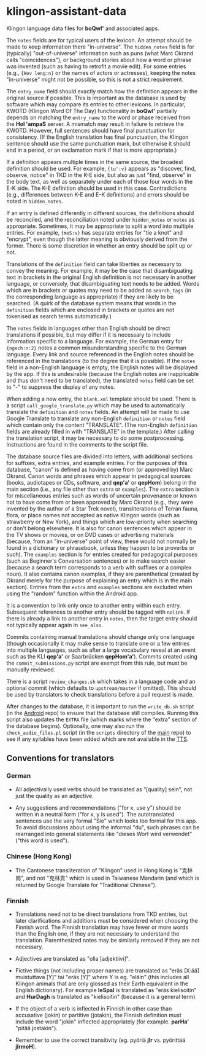 klingon-assistant-data
======================

Klingon language data files for **boQwI'** and associated apps.

The `notes` fields are for typical users of the lexicon. An attempt should be
made to keep information there "in-universe". The `hidden_notes` field is for
(typically) "out-of-universe" information such as puns (what Marc Okrand calls
"coincidences"), or background stories about how a word or phrase was invented
(such as having to retrofit a movie edit). For some entries (e.g., `{Hov
leng:n}` or the names of actors or actresses), keeping the notes "in-universe"
might not be possible, so this is not a strict requirement.

The `entry_name` field should exactly match how the definition appears in the
original source if possible. This is important as the database is used by
software which may compare its entries to other lexicons. In particular, KWOTD
(Klingon Word Of The Day) functionality in **boQwI'** partially depends on
matching the `entry_name` to the word or phase received from the **Hol 'ampaS**
server. A mismatch may result in failure to retrieve the KWOTD. However, full
sentences should have final punctuation for consistency. (If the English
translation has final punctuation, the Klingon sentence should use the same
punctuation mark, but otherwise it should end in a period, or an exclamation
mark if that is more appropriate.)

If a definition appears multiple times in the same source, the broadest
definition should be used. For example, `{tu':v}` appears as "discover, find,
observe, notice" in TKD in the K-E side, but also as just "find, observe" in
the body text, as well as separately under each of those four words in the E-K
side. The K-E definition should be used in this case. Contradictions (e.g.,
differences between K-E and E-K definitions) and errors should be noted in
`hidden_notes`.

If an entry is defined differently in different sources, the definitions should
be reconciled, and the reconciliation noted under `hidden_notes` or `notes` as
appropriate. Sometimes, it may be appropriate to split a word into multiple
entries. For example, `{meS:v}` has separate entries for "tie a knot" and
"encrypt", even though the latter meaning is obviously derived from the former.
There is some discretion in whether an entry should be split up or not.

Translations of the `definition` field can take liberties as necessary to
convey the meaning. For example, it may be the case that disambiguating text in
brackets in the original English definition is not necessary in another
language, or conversely, that disambiguating text needs to be added. Words
which are in brackets or quotes may need to be added as `search_tags` (in the
corresponding language as appropriate) if they are likely to be searched. (A
quirk of the database system means that words in the `definition` fields which
are enclosed in brackets or quotes are not tokenised as search terms
automatically.)

The `notes` fields in languages other than English should be direct
translations if possible, but may differ if it is necessary to include
information specific to a language. For example, the German entry for
`{ngech:n:2}` notes a common misunderstanding specific to the German language.
Every link and source referenced in the English notes should be referenced in
the translations (to the degree that it is possible). If the `notes` field in
a non-English language is empty, the English notes will be displayed by the app.
If this is undesirable (because the English notes are inapplicable and thus
don't need to be translated), the translated `notes` field can be set to "-" to
suppress the display of any notes.

When adding a new entry, the `blank.xml` template should be used. There is a
script `call_google_translate.py` which may be used to automatically translate
the `definition` and `notes` fields. An attempt will be made to use Google
Translate to translate any non-English `definition` or `notes` field which
contain only the content "TRANSLATE". (The non-English `definition` fields are
already filled in with "TRANSLATE" in the template.) After calling the
translation script, it may be necessary to do some postprocessing. Instructions
are found in the comments to the script file.

The database source files are divided into letters, with additional sections for
suffixes, extra entries, and example entries. For the purposes of this database,
"canon" is defined as having come from (or approved by) Marc Okrand. Canon
words and phrases which appear in pedagogical sources (books, audiotapes or CDs,
software, and **qep'a'** or **qepHom**) belong in the main section (i.e., any
file other than `extra` or `examples`). The `extra` section is for miscellaneous
entries such as words of uncertain provenance or known not to have come from or
been approved by Marc Okrand (e.g., they were invented by the author of a Star
Trek novel), transliterations of Terran fauna, flora, or place names not
accepted as native Klingon words (such as strawberry or New York), and things
which are low-priority when searching or don't belong elsewhere. It is also for
canon sentences which appear in the TV shows or movies, or on DVD cases or
advertising materials (because, from an "in-universe" point of view, these
would not normally be found in a dictionary or phrasebook, unless they happen to
be proverbs or such). The `examples` section is for entries created for
pedagogical purposes (such as Beginner's Conversation sentences) or to make
search easier (because a search term corresponds to a verb with suffixes or a
complex noun). It also contains canon examples, if they are parenthetical
(created by Okrand merely for the purpose of explaining an entry which is in
the main section). Entries from the `extra` and `examples` sections are excluded
when using the "random" function within the Android app.

It is a convention to link only once to another entry within each entry.
Subsequent references to another entry should be tagged with `nolink`. If there
is already a link to another entry in `notes`, then the target entry should not
typically appear again in `see_also`.

Commits containing manual translations should change only one language (though
occasionally it may make sense to translate one or a few entries into multiple
languages, such as after a large vocabulary reveal at an event such as the KLI
**qep'a'** or Saarbrücken **qepHom'a'**). Commits created using the
`commit_submissions.py` script are exempt from this rule, but must be manually
reviewed.

There is a script `review_changes.sh` which takes in a language code and an
optional commit (which defaults to `upstream/master` if omitted). This should
be used by translators to check translations before a pull request is made.

After changes to the database, it is important to run the `write_db.sh` script
(in the [Android](https://github.com/De7vID/klingon-assistant-android) repo) to
ensure that the database still compiles. Running this script also updates the
`EXTRA` file (which marks where the "extra" section of the database begins).
Optionally, one may also run the `check_audio_files.pl` script (in the
`scripts` directory of the [main](https://github.com/De7vID/klingon-assistant)
repo) to see if any syllables have been added which are not available in the
[TTS](https://github.com/De7vID/klingon-assistant-tts-android).

Conventions for translators
---------------------------

### German

- All adjectivally used verbs should be translated as "[quality] sein", not
  just the quality as an adjective.

- Any suggestions and recommendations ("for x, use y") should be written in a
  neutral form ("for x, y is used"). The autotranslated sentences use the very
  formal "Sie" which looks too formal for this app. To avoid discussions about
  using the informal "du", such phrases can be rearranged into general
  statements like "dieses Wort wird verwendet" ("this word is used").

### Chinese (Hong Kong)

- The Cantonese transliteration of "Klingon" used in Hong Kong is "克林崗", and
  not "克林貢" which is used in Taiwanese Mandarin (and which is returned by
  Google Translate for "Traditional Chinese").

### Finnish

- Translations need not to be direct translations from TKD entries, but later
  clarifications and additions must be considered when choosing the Finnish word.
  The Finnish translation may have fewer or more words than the English one, if
  they are not necessary to understand the translation. Parenthesized notes may
  be similarly removed if they are not necessary.

- Adjectives are translated as "olla [adjektiivi]".

- Fictive things (not including proper names) are translated as "eräs [X:ää]
  muistuttava [Y]" tai "eräs [Y]" where Y is eg. "eläin" (this includes all
  Klingon animals that are only glossed as their Earth equivalent in the English
  dictionary). For example **leSpal** is translated as "eräs kielisoitin" and
  **HurDagh** is translated as "kielisoitin" (because it is a general term).

- If the object of a verb is inflected in Finnish in other case than accusative
  (jokin) or partitive (jotakin), the Finnish definition must include the word
  "jokin" inflected appropriately (for example. **parHa'** "pitää jostakin").

- Remember to use the correct transitivity (eg. pyöriä **jIr** vs. pyörittää
  **jIrmoH**).

